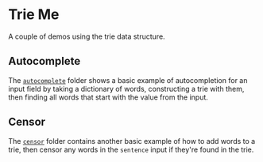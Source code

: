 # Trie Me

A couple of demos using the trie data structure.

## Autocomplete

The [`autocomplete`](./autocomplete/) folder shows a basic example of autocompletion for an input field by taking a dictionary of words, constructing a trie with them, then finding all words that start with the value from the input.

## Censor

The [`censor`](./censor/) folder contains another basic example of how to add words to a trie, then censor any words in the `sentence` input if they're found in the trie.

